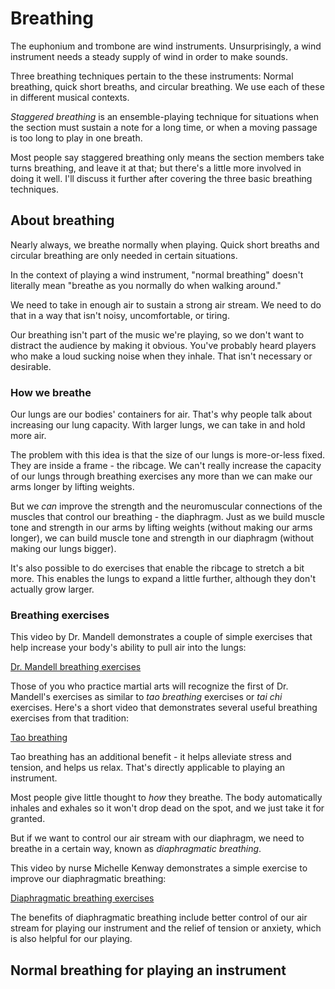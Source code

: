 # Breathing

The euphonium and trombone are wind instruments. Unsurprisingly, a wind instrument needs a steady supply of wind in order to make sounds. 

Three breathing techniques pertain to the these instruments: Normal breathing, quick short breaths, and circular breathing. We use each of these in different musical contexts. 

_Staggered breathing_ is an ensemble-playing technique for situations when the section must sustain a note for a long time, or when a moving passage is too long to play in one breath. 

Most people say staggered breathing only means the section members take turns breathing, and leave it at that; but there's a little more involved in doing it well. I'll discuss it further after covering the three basic breathing techniques.

## About breathing

Nearly always, we breathe normally when playing. Quick short breaths and circular breathing are only needed in certain situations. 

In the context of playing a wind instrument, "normal breathing" doesn't literally mean "breathe as you normally do when walking around." 

We need to take in enough air to sustain a strong air stream. We need to do that in a way that isn't noisy, uncomfortable, or tiring. 

Our breathing isn't part of the music we're playing, so we don't want to distract the audience by making it obvious. You've probably heard players who make a loud sucking noise when they inhale. That isn't necessary or desirable.

### How we breathe

Our lungs are our bodies' containers for air. That's why people talk about increasing our lung capacity. With larger lungs, we can take in and hold more air. 

The problem with this idea is that the size of our lungs is more-or-less fixed. They are inside a frame - the ribcage. We can't really increase the capacity of our lungs through breathing exercises any more than we can make our arms longer by lifting weights. 

But we _can_ improve the strength and the neuromuscular connections of the muscles that control our breathing - the diaphragm. Just as we build muscle tone and strength in our arms by lifting weights (without making our arms longer), we can build muscle tone and strength in our diaphragm (without making our lungs bigger). 

It's also possible to do exercises that enable the ribcage to stretch a bit more. This enables the lungs to expand a little further, although they don't actually grow larger. 

### Breathing exercises 

This video by Dr. Mandell demonstrates a couple of simple exercises that help increase your body's ability to pull air into the lungs: 

[Dr. Mandell breathing exercises](https://www.youtube.com/shorts/mV7ATSHzaOc) 

Those of you who practice martial arts will recognize the first of Dr. Mandell's exercises as similar to _tao breathing_ exercises or _tai chi_ exercises. Here's a short video that demonstrates several useful breathing exercises from that tradition:

[Tao breathing](https://www.youtube.com/shorts/ALJCtPUkeHc) 

Tao breathing has an additional benefit - it helps alleviate stress and tension, and helps us relax. That's directly applicable to playing an instrument. 

Most people give little thought to _how_ they breathe. The body automatically inhales and exhales so it won't drop dead on the spot, and we just take it for granted. 

But if we want to control our air stream with our diaphragm, we need to breathe in a certain way, known as _diaphragmatic breathing_. 

This video by nurse Michelle Kenway demonstrates a simple exercise to improve our diaphragmatic breathing:

[Diaphragmatic breathing exercises](https://www.youtube.com/watch?v=9jpchJcKivk)

The benefits of diaphragmatic breathing include better control of our air stream for playing our instrument and the relief of tension or anxiety, which is also helpful for our playing. 

## Normal breathing for playing an instrument









